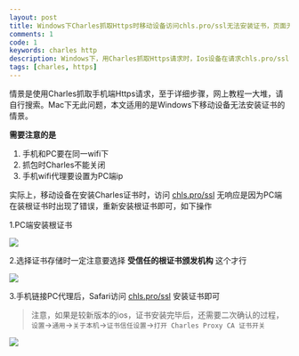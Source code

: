 ```yaml
---
layout: post
title: Windows下Charles抓取Https时移动设备访问chls.pro/ssl无法安装证书，页面无响应
comments: 1
code: 1
keywords: charles http
description: Windows下，用Charles抓取Https请求时，Ios设备在请求chls.pro/ssl时无法安装移动证书，页面没有响应
tags: [charles, https]
---
```


情景是使用Charles抓取手机端Https请求，至于详细步骤，网上教程一大堆，请自行搜索。Mac下无此问题，本文适用的是Windows下移动设备无法安装证书的情景。

**需要注意的是**

1. 手机和PC要在同一wifi下
2. 抓包时Charles不能关闭
3. 手机wifi代理要设置为PC端ip

实际上，移动设备在安装Charles证书时，访问 [chls.pro/ssl](http://chls.pro/ssl) 无响应是因为PC端在装根证书时出现了错误，重新安装根证书即可，如下操作

1.PC端安装根证书

![](http://ww1.sinaimg.cn/large/71405cably1fxwyutq3nhj20om0ak3z9.jpg)

2.选择证书存储时一定注意要选择 **受信任的根证书颁发机构** 这个才行

![](http://ww1.sinaimg.cn/large/71405cably1fxwyvppl66j20gs0j1aa5.jpg)

3.手机链接PC代理后，Safari访问 [chls.pro/ssl](http://chls.pro/ssl) 安装证书即可

> 注意，如果是较新版本的ios，证书安装完毕后，还需要二次确认的过程， `设置`->`通用`->`关于本机`->`证书信任设置`->`打开 Charles Proxy CA 证书开关`

![](http://ww1.sinaimg.cn/large/71405cably1fxwywj8mvuj20ku1120tq.jpg)


